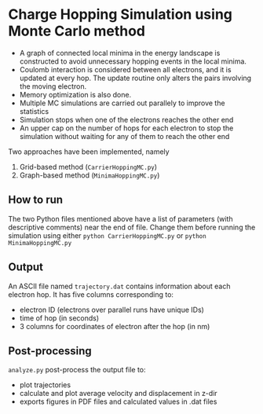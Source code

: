 # Charge Hopping Simulation using Monte Carlo method

- A graph of connected local minima in the energy landscape is constructed to avoid unnecessary hopping events in the local minima.
- Coulomb interaction is considered between all electrons, and it is updated at every hop. The update routine only alters the pairs involving the moving electron.
- Memory optimization is also done.
- Multiple MC simulations are carried out parallely to improve the statistics
- Simulation stops when one of the electrons reaches the other end
- An upper cap on the number of hops for each electron to stop the simulation without waiting for any of them to reach the other end

Two approaches have been implemented, namely
1. Grid-based method (`CarrierHoppingMC.py`)
2. Graph-based method (`MinimaHoppingMC.py`)

## How to run

The two Python files mentioned above have a list of parameters (with descriptive comments) near the end of file. Change them before running the simulation using either `python CarrierHoppingMC.py` or `python MinimaHoppingMC.py`

## Output

An ASCII file named `trajectory.dat` contains information about each electron hop.
It has five columns corresponding to:
- electron ID (electrons over parallel runs have unique IDs)
- time of hop (in seconds)
- 3 columns for coordinates of electron after the hop (in nm)

## Post-processing

`analyze.py` post-process the output file to:
- plot trajectories
- calculate and plot average velocity and displacement in z-dir
- exports figures in PDF files and calculated values in .dat files
